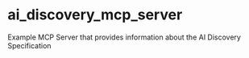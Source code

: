 # ai_discovery_mcp_server
Example MCP Server that provides information about the AI Discovery Specification
